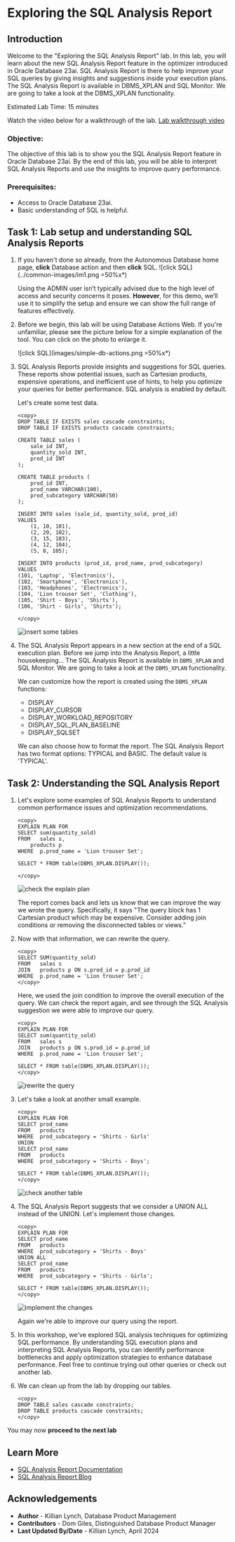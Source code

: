 # Exploring the SQL Analysis Report

## Introduction

Welcome to the "Exploring the SQL Analysis Report" lab. In this lab, you will learn about the new SQL Analysis Report feature in the optimizer introduced in Oracle Database 23ai. SQL Analysis Report is there to help improve your SQL queries by giving insights and suggestions inside your execution plans. The SQL Analysis Report is available in DBMS\_XPLAN and SQL Monitor. We are going to take a look at the DBMS\_XPLAN functionality.

Estimated Lab Time: 15 minutes

Watch the video below for a walkthrough of the lab.
[Lab walkthrough video](videohub:1_qn2333jb)

### Objective:
The objective of this lab is to show you the SQL Analysis Report feature in Oracle Database 23ai. By the end of this lab, you will be able to interpret SQL Analysis Reports and use the insights to improve query performance.

### Prerequisites:
- Access to Oracle Database 23ai.
- Basic understanding of SQL is helpful.

## Task 1: Lab setup and understanding SQL Analysis Reports

1. If you haven't done so already, from the Autonomous Database home page, **click** Database action and then **click** SQL.
    ![click SQL](../common-images/im1.png =50%x*)

    Using the ADMIN user isn’t typically advised due to the high level of access and security concerns it poses. **However**, for this demo, we’ll use it to simplify the setup and ensure we can show the full range of features effectively. 

2. Before we begin, this lab will be using Database Actions Web. If you're unfamiliar, please see the picture below for a simple explanation of the tool. You can click on the photo to enlarge it.

    ![click SQL](images/simple-db-actions.png =50%x*)
   
2. SQL Analysis Reports provide insights and suggestions for SQL queries. These reports show potential issues, such as Cartesian products, expensive operations, and inefficient use of hints, to help you optimize your queries for better performance. SQL analysis is enabled by default.

    Let's create some test data.

    ```
    <copy>
    DROP TABLE IF EXISTS sales cascade constraints;
    DROP TABLE IF EXISTS products cascade constraints;

    CREATE TABLE sales (
        sale_id INT,
        quantity_sold INT,
        prod_id INT
    );

    CREATE TABLE products (
        prod_id INT,
        prod_name VARCHAR(100),
        prod_subcategory VARCHAR(50)
    );

    INSERT INTO sales (sale_id, quantity_sold, prod_id)
    VALUES
        (1, 10, 101),
        (2, 20, 102),
        (3, 15, 103),
        (4, 12, 104),
        (5, 8, 105);

    INSERT INTO products (prod_id, prod_name, prod_subcategory)
    VALUES
    (101, 'Laptop', 'Electronics'),
    (102, 'Smartphone', 'Electronics'),
    (103, 'Headphones', 'Electronics'),
    (104, 'Lion trouser Set', 'Clothing'),
    (105, 'Shirt - Boys', 'Shirts'),
    (106, 'Shirt - Girls', 'Shirts');

    </copy>
    ```
    ![insert some tables](images/im2.png " ")

3. The SQL Analysis Report appears in a new section at the end of a SQL execution plan. Before we jump into the Analysis Report, a little housekeeping... The SQL Analysis Report is available in `DBMS_XPLAN` and SQL Monitor. We are going to take a look at the `DBMS_XPLAN` functionality.

    We can customize how the report is created using the `DBMS_XPLAN` functions:
    * DISPLAY
    * DISPLAY\_CURSOR
    * DISPLAY\_WORKLOAD\_REPOSITORY
    * DISPLAY\_SQL_PLAN\_BASELINE
    * DISPLAY\_SQLSET
    
    We can also choose how to format the report. The SQL Analysis Report has two format options: TYPICAL and BASIC. The default value is 'TYPICAL'.

## Task 2: Understanding the SQL Analysis Report

1. Let's explore some examples of SQL Analysis Reports to understand common performance issues and optimization recommendations.

    ```
    <copy>
    EXPLAIN PLAN FOR
    SELECT sum(quantity_sold)
    FROM   sales s,
        products p
    WHERE  p.prod_name = 'Lion trouser Set';

    SELECT * FROM table(DBMS_XPLAN.DISPLAY());

    </copy>
    ```
    ![check the explain plan](images/im3.png " ")

    The report comes back and lets us know that we can improve the way we wrote the query. Specifically, it says "The query block has 1 Cartesian product which may be expensive. Consider adding join conditions or removing the disconnected tables or views."

2. Now with that information, we can rewrite the query. 

    ```
    <copy>
    SELECT SUM(quantity_sold)
    FROM   sales s
    JOIN   products p ON s.prod_id = p.prod_id
    WHERE  p.prod_name = 'Lion trouser Set';
    </copy>
    ```

    Here, we used the join condition to improve the overall execution of the query. We can check the report again, and see through the SQL Analysis suggestion we were able to improve our query.
    
    ```
    <copy>
    EXPLAIN PLAN FOR
    SELECT sum(quantity_sold)
    FROM   sales s
    JOIN   products p ON s.prod_id = p.prod_id
    WHERE  p.prod_name = 'Lion trouser Set';

    SELECT * FROM table(DBMS_XPLAN.DISPLAY());
    </copy>
    ```
    ![rewrite the query](images/im4.png " ")

3. Let's take a look at another small example.

    ```
    <copy>
    EXPLAIN PLAN FOR
    SELECT prod_name
    FROM   products
    WHERE  prod_subcategory = 'Shirts - Girls'
    UNION
    SELECT prod_name
    FROM   products
    WHERE  prod_subcategory = 'Shirts - Boys';

    SELECT * FROM table(DBMS_XPLAN.DISPLAY());
    </copy>
    ```
    ![check another table](images/im5.png " ")

4. The SQL Analysis Report suggests that we consider a UNION ALL instead of the UNION. Let's implement those changes.

    ```
    <copy>
    EXPLAIN PLAN FOR
    SELECT prod_name
    FROM   products
    WHERE  prod_subcategory = 'Shirts - Boys'
    UNION ALL
    SELECT prod_name
    FROM   products
    WHERE  prod_subcategory = 'Shirts - Girls';

    SELECT * FROM table(DBMS_XPLAN.DISPLAY());
    </copy>
    ```

    ![implement the changes](images/im6.png " ")

    Again we're able to improve our query using the report.

5. In this workshop, we've explored SQL analysis techniques for optimizing SQL performance. By understanding SQL execution plans and interpreting SQL Analysis Reports, you can identify performance bottlenecks and apply optimization strategies to enhance database performance. Feel free to continue trying out other queries or check out another lab.

6. We can clean up from the lab by dropping our tables.

    ```
    <copy>
    DROP TABLE sales cascade constraints;
    DROP TABLE products cascade constraints;
    </copy>
    ```

You may now **proceed to the next lab** 


## Learn More

* [SQL Analysis Report Documentation](https://docs.oracle.com/en/database/oracle/oracle-database/23/tgsql/influencing-the-optimizer.html#TGSQL-GUID-A2CEDBF8-948F-4C84-8063-DF8A13D476AD)
* [SQL Analysis Report Blog](https://blogs.oracle.com/optimizer/post/sql-analysis-report-in-23ai-free)

## Acknowledgements
* **Author** - Killian Lynch, Database Product Management
* **Contributors** - Dom Giles, Distinguished Database Product Manager
* **Last Updated By/Date** - Killian Lynch, April 2024
